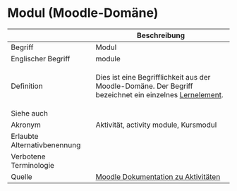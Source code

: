 # Modul (Moodle-Domäne)

<link-summary rel="summary"/>
<card-summary rel="summary"/>
<web-summary rel="summary"/>


|                              | Beschreibung                                                                                                                                    |
|------------------------------|-------------------------------------------------------------------------------------------------------------------------------------------------|
| Begriff                      | Modul                                                                                                                                           |
| Englischer Begriff           | module                                                                                                                                          |
| Definition                   | <p id="summary">Dies ist eine Begrifflichkeit aus der Moodle-Domäne. Der Begriff bezeichnet ein einzelnes [Lernelement](Lernelement-GE.md).</p> |
| Siehe auch                   |                                                                                                                                                 |
| Akronym                      | Aktivität, activity module, Kursmodul                                                                                                           |
| Erlaubte Alternativbenennung |                                                                                                                                                 |
| Verbotene Terminologie       |                                                                                                                                                 |
| Quelle                       | [Moodle Dokumentation zu Aktivitäten](https://docs.moodle.org/404/de/Aktivit%C3%A4ten)                                                          |
